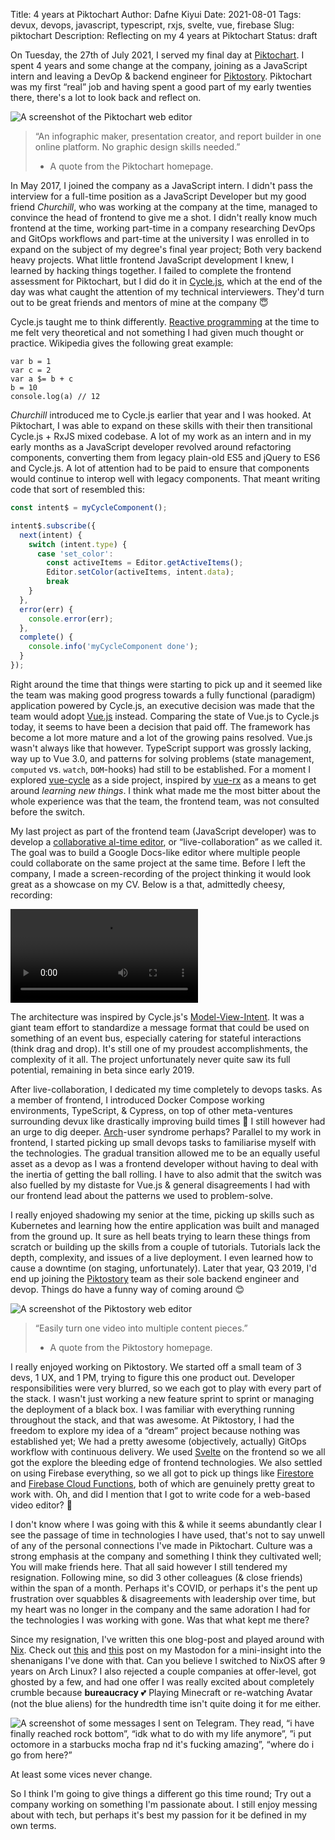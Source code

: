 Title: 4 years at Piktochart
Author: Dafne Kiyui
Date: 2021-08-01
Tags: devux, devops, javascript, typescript, rxjs, svelte, vue, firebase
Slug: piktochart
Description: Reflecting on my 4 years at Piktochart
Status: draft

On <time datetime="2021-07-27">Tuesday, the 27th of July 2021</time>, I served my final day at [Piktochart](https://piktochart.com/). I spent 4 years and some change at the company, joining as a JavaScript intern and leaving a DevOp & backend engineer for [Piktostory](https://piktostory.com/). Piktochart was my first “real” job and having spent a good part of my early twenties there, there's a lot to look back and reflect on.

![A screenshot of the Piktochart web editor]({static}/images/piktochart/piktochart-editor.png)

> “An infographic maker, presentation creator, and report builder in one online platform. No graphic design skills needed.”
> - A quote from the Piktochart homepage.

In <time datetime="2017-05">May 2017</time>, I joined the company as a JavaScript intern. I didn't pass the interview for a full-time position as a JavaScript Developer but my good friend *Churchill*, who was working at the company at the time, managed to convince the head of frontend to give me a shot. I didn't really know much frontend at the time, working part-time in a company researching DevOps and GitOps workflows and part-time at the university I was enrolled in to expand on the subject of my degree's final year project; Both very backend heavy projects. What little frontend JavaScript development I knew, I learned by hacking things together. I failed to complete the frontend assessment for Piktochart, but I did do it in [Cycle.js](https://cycle.js.org/), which at the end of the day was what caught the attention of my technical interviewers. They'd turn out to be great friends and mentors of mine at the company 😇

Cycle.js taught me to think differently. [Reactive programming](https://en.wikipedia.org/wiki/Reactive_programming) at the time to me felt very theoretical and not something I had given much thought or practice. Wikipedia gives the following great example:

```
var b = 1
var c = 2
var a $= b + c
b = 10
console.log(a) // 12
```

*Churchill* introduced me to Cycle.js earlier that year and I was hooked. At Piktochart, I was able to expand on these skills with their then transitional Cycle.js + RxJS mixed codebase. A lot of my work as an intern and in my early months as a JavaScript developer revolved around refactoring components, converting them from legacy plain-old ES5 and jQuery to ES6 and Cycle.js. A lot of attention had to be paid to ensure that components would continue to interop well with legacy components. That meant writing code that sort of resembled this:

```javascript
const intent$ = myCycleComponent();

intent$.subscribe({
  next(intent) {
    switch (intent.type) {
      case 'set_color':
        const activeItems = Editor.getActiveItems();
        Editor.setColor(activeItems, intent.data);
        break
    }
  },
  error(err) {
    console.error(err);
  },
  complete() {
    console.info('myCycleComponent done');
  }
});
```

Right around the time that things were starting to pick up and it seemed like the team was making good progress towards a fully functional (paradigm) application powered by Cycle.js, an executive decision was made that the team would adopt [Vue.js](https://vuejs.org/) instead. Comparing the state of Vue.js to Cycle.js today, it seems to have been a decision that paid off. The framework has become a lot more mature and a lot of the growing pains resolved. Vue.js wasn't always like that however. TypeScript support was grossly lacking, way up to Vue 3.0, and patterns for solving problems (state management, `computed` vs. `watch`, `DOM`-hooks) had still to be established. For a moment I explored [vue-cycle](https://github.com/kiyui/vue-cycle) as a side project, inspired by [vue-rx](https://github.com/vuejs/vue-rx) as a means to get around *learning new things*. I think what made me the most bitter about the whole experience was that the team, the frontend team, was not consulted before the switch.

My last project as part of the frontend team (JavaScript developer) was to develop a [collaborative al-time editor](https://en.wikipedia.org/wiki/Collaborative_real-time_editor), or “live-collaboration” as we called it. The goal was to build a Google Docs-like editor where multiple people could collaborate on the same project at the same time. Before I left the company, I made a screen-recording of the project thinking it would look great as a showcase on my CV. Below is a that, admittedly cheesy, recording:

<video controls>
  <source src="{static}/images/piktochart/live-collaboration.mp4" type="video/mp4">
  Your browser does not support the video tag.
</video>

The architecture was inspired by Cycle.js's [Model-View-Intent](https://cycle.js.org/model-view-intent.html). It was a giant team effort to standardize a message format that could be used on something of an event bus, especially catering for stateful interactions (think drag and drop). It's still one of my proudest accomplishments, the complexity of it all. The project unfortunately never quite saw its full potential, remaining in beta since early 2019.

After live-collaboration, I dedicated my time completely to devops tasks. As a member of frontend, I introduced Docker Compose working environments, TypeScript, & Cypress, on top of other meta-ventures surrounding devux like drastically improving build times 🎉 I still however had an urge to dig deeper. [Arch](https://archlinux.org/)-user syndrome perhaps? Parallel to my work in frontend, I started picking up small devops tasks to familiarise myself with the technologies. The gradual transition allowed me to be an equally useful asset as a devop as I was a frontend developer without having to deal with the inertia of getting the ball rolling. I have to also admit that the switch was also fuelled by my distaste for Vue.js & general disagreements I had with our frontend lead about the patterns we used to problem-solve. 

I really enjoyed shadowing my senior at the time, picking up skills such as Kubernetes and learning how the entire application was built and managed from the ground up. It sure as hell beats trying to learn these things from scratch or building up the skills from a couple of tutorials. Tutorials lack the depth, complexity, and issues of a live deployment. I even learned how to cause a downtime (on staging, unfortunately). Later that year, Q3 2019, I'd end up joining the [Piktostory](https://piktostory.com/) team as their sole backend engineer and devop. Things do have a funny way of coming around 😊

![A screenshot of the Piktostory web editor]({static}/images/piktochart/piktostory-editor.png)

> “Easily turn one video into multiple content pieces.”
> - A quote from the Piktostory homepage.

I really enjoyed working on Piktostory. We started off a small team of 3 devs, 1 UX, and 1 PM, trying to figure this one product out. Developer responsibilities were very blurred, so we each got to play with every part of the stack. I wasn't just working a new feature sprint to sprint or managing the deployment of a black box. I was familiar with everything running throughout the stack, and that was awesome. At Piktostory, I had the freedom to explore my idea of a “dream” project because nothing was established yet; We had a pretty awesome (objectively, actually) GitOps workflow with continuous delivery. We used [Svelte](https://svelte.dev/) on the frontend so we all got the explore the bleeding edge of frontend technologies. We also settled on using Firebase everything, so we all got to pick up things like [Firestore](https://firebase.google.com/docs/firestore/) and [Firebase Cloud Functions](https://firebase.google.com/docs/functions/), both of which are genuinely pretty great to work with. Oh, and did I mention that I got to write code for a web-based video editor? 🤯

I don't know where I was going with this & while it seems abundantly clear I see the passage of time in technologies I have used, that's not to say unwell of any of the personal connections I've made in Piktochart. Culture was a strong emphasis at the company and something I think they cultivated well; You will make friends here. That all said however I still tendered my resignation. Following mine, so did 3 other colleagues (& close friends) within the span of a month. Perhaps it's COVID, or perhaps it's the pent up frustration over squabbles & disagreements with leadership over time, but my heart was no longer in the company and the same adoration I had for the technologies I was working with gone. Was that what kept me there?

Since my resignation, I've written this one blog-post and played around with [Nix](https://nixos.org/). Check out [this](https://deadinsi.de/@dafne/106800897694408275) and [this](https://deadinsi.de/@dafne/106908614671002232) post on my Mastodon for a mini-insight into the shenanigans I've done with that. Can you believe I switched to NixOS after 9 years on Arch Linux? I also rejected a couple companies at offer-level, got ghosted by a few, and had one offer I was really excited about completely crumble because **bureaucracy** 💕 Playing Minecraft or re-watching Avatar (not the blue aliens) for the hundredth time isn't quite doing it for me either.

![A screenshot of some messages I sent on Telegram. They read, “i have finally reached rock bottom”, “idk what to do with my life anymore”, ”i put octomore in a starbucks mocha frap nd it's fucking amazing”, “where do i go from here?”]({static}/images/piktochart/rock-bottom.png)

At least some vices never change.

So I think I'm going to give things a different go this time round; Try out a company working on something I'm passionate about. I still enjoy messing about with tech, but perhaps it's best my passion for it be defined in my own terms.
